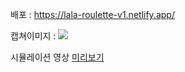 배포 : https://lala-roulette-v1.netlify.app/

캡쳐이미지 :
<img src="https://lala-roulette-v1.netlify.app/images/capture-img.png">

시뮬레이션 영상
<a href="https://lala-roulette-v1.netlify.app/images/simulation.mp4">미리보기</a>

